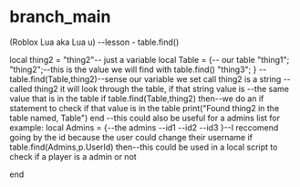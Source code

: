 # branch_main
(Roblox Lua aka Lua u)
--lesson - table.find()


local thing2 = "thing2"-- just a variable
local Table = {-- our table 
	"thing1";
	"thing2";--this is the value we will find with table.find()
	"thing3";
}
--table.find(Table,thing2)--sense our variable we set call thing2 is a string
--called thing2 it will look through the table, if that string value is
--the same value that is in the table
if table.find(Table,thing2) then--we do an if statement to check if that value is in the table
	print("Found thing2 in the table named, Table")
end
--this could also be useful for a admins list for example:
local Admins = {--the admins
	--id1
	--id2
	--id3
}--I reccomend going by the id because the user could change their username
if table.find(Admins,p.UserId) then--this could be used in a local script to check if a player is a admin or not
	
end
